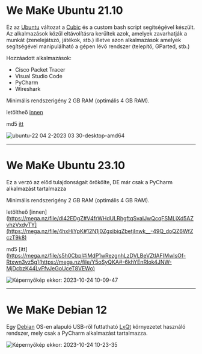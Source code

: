 # We MaKe Ubuntu 21.10

Ez az [Ubuntu](https://ubuntu.com/) változat a [Cubic](https://github.com/PJ-Singh-001/Cubic) és a custom bash script segítségével készült.
Az alkalmazások közűl eltávolításra kerültek azok, amelyek zavarhatják a munkát (zenelejátszó, játékok, stb.) illetve azon alkalmazások amelyek segítségével manipulálható a gépen lévő rendszer (telepítő, GParted, stb.)

Hozzáadott alkalmazások:
- Cisco Packet Tracer
- Visual Studio Code
- PyCharm
- Wireshark

Minimális rendszerigény 2 GB RAM (optimális 4 GB RAM).
  
letöltheő [innen](https://mega.nz/file/dl42EDgZ#V4frWHdULRhgftqSvaIJwQcqFSMLjXd5AZvhzVxdyTY)

md5 [itt](https://mega.nz/file/s5h0CbpI#iMdP1wRezgnhLzDVLBeVZtlAFIMwIsOf-Rtxwn3vz5g)

![ubuntu-22 04 2-2023 03 30-desktop-amd64](https://user-images.githubusercontent.com/53403093/229079695-5b2e9097-4e0b-4904-a5a6-f24abce2bcce.png)

---

# We MaKe Ubuntu 23.10

Ez a verzó az előd tulajdonságait örökölte, DE már csak a PyCharm alkalmazást tartalmazza

Minimális rendszerigény 2 GB RAM (optimális 4 GB RAM).
  
letöltheő [innen](https://mega.nz/file/dl42EDgZ#V4frWHdULRhgftqSvaIJwQcqFSMLjXd5AZvhzVxdyTY](https://mega.nz/file/4hxHiYpK#12N1j0ZgxibiqZbetjInwk__-49Q_doQZ6WfZczT9k8)

md5 [itt](https://mega.nz/file/s5h0CbpI#iMdP1wRezgnhLzDVLBeVZtlAFIMwIsOf-Rtxwn3vz5g](https://mega.nz/file/Y5oSyQKA#-6khYEnRIok4JNW-MjDcbzK44LvFfvJeGoUceT8VEWo)

![Képernyőkép ekkor: 2023-10-24 10-09-47](https://github.com/sandorkakuk/custom/assets/53403093/80b719ad-7071-45c7-9eca-25e2f8cd745a)


---

# We MaKe Debian 12

Egy [Debian](https://www.debian.org/) OS-en alapuló USB-ről futtatható [LxQt](https://lxqt-project.org/) környezetet használó rendszer, mely csak a PyCharm alkalmazást tartalmazza.

![Képernyőkép ekkor: 2023-10-24 10-23-35](https://github.com/sandorkakuk/custom/assets/53403093/afc94eea-e74d-4e1f-b561-c5c9a44225ef)
